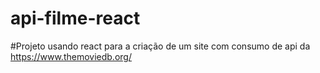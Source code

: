 # api-filme-react

#Projeto usando react para a criação de um site com consumo de api da https://www.themoviedb.org/

